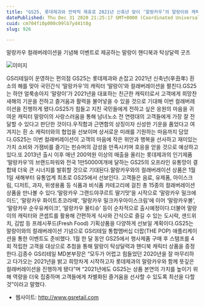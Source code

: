 ```yaml
---
title: "GS25, 롯데제과와 전략적 제휴로 2021년 신축년 맞이 ‘말랑카우’의 말랑이와 캐릭터 컬래버레이션 진행"
datePublished: Thu Dec 31 2020 21:25:17 GMT+0000 (Coordinated Universal Time)
cuid: cm704fi0p000c09lb7yd41t8g
slug: 926

---
```



말랑카우 컬래버레이션을 기념해 이벤트로 제공하는 말랑이 핸디북과 탁상달력 굿즈

![이미지](https://cdn.hashnode.com/res/hashnode/image/upload/v1739256525710/efebdff3-275d-46ba-8ca9-985a921fe2f7.jpeg)

GS리테일이 운영하는 편의점 GS25는 롯데제과와 손잡고 2021년 신축년(辛丑年) 흰 소의 해를 맞아 국민간식 ‘말랑카우’의 캐릭터 ‘말랑이’와 컬래버레이션을 펼친다.GS25는 하얀 얼룩송아지 ‘말랑이’가 2021년을 대표하는 친근한 캐릭터로서 고객에게 희망찬 새해의 기운을 전하고 즐거움과 활력을 불어넣을 수 있을 것으로 기대해 이번 컬래버레이션을 진행하게 됐다.GS25가 힘들고 지친 국민들에게 전하고 싶은 응원의 마음을 귀여운 캐릭터 말랑이의 사랑스러움을 통해 남녀노소 전 연령대의 고객들에게 가장 잘 전달할 수 있다고 판단한 것이다.우직함과 근면함의 상징이자 신성한 기운을 품었다고 여겨지는 흰 소 캐릭터와의 협업을 선보이며 상서로운 미래를 기원하는 마음까지 담았다.GS25는 이번 컬래버레이션이 고객의 마음에 작은 위안과 행복을 선사하고 재미있는 가치 소비와 가잼비를 즐기는 펀슈머의 감성을 만족시키며 호응을 얻을 것으로 예상하고 있다.또 2013년 출시 이후 매년 200억원 이상의 매출을 올리는 롯데제과의 인기제품 ‘말랑카우’의 브랜드파워와 전국 1만5000여개에 달하는 GS25의 오프라인 유통망이 결합돼 더욱 큰 시너지를 발휘할 것으로 기대된다.말랑카우와의 컬래버레이션 상품은 1월 1일 새해부터 유통업계 최초로 GS25에서 선보인다. 고객들은 음료, 유제품, 아이스크림, 디저트, 과자, 위생용품 등 식품과 비식품 카테고리에 걸친 총 15종의 컬래버레이션 상품을 만나볼 수 있다.‘말랑카우 그랜드야쿠르트 딸기맛’을 시작으로 ‘말랑카우 밀크에이드’, ‘말랑카우 화이트초코라떼’, ‘말랑카우 밀크카우아이스크림’에 이어 ‘말랑카우볼’, ‘말랑카우 순우유케이크’, ‘말랑카우 물티슈’ 등이 순차적으로 출시예정이다.더불어 말랑이의 캐릭터와 콘셉트를 활용해 간편하게 식사와 간식으로 즐길 수 있는 도시락, 샌드위치, 김밥 등 프레시푸드(Fresh Food) 기획상품을 다양하게 선보일 계획이다.GS25는 말랑이와의 컬래버레이션 기념으로 GS리테일 통합멤버십 더팝(THE POP) 애플리케이션을 통한 이벤트도 준비했다. 1월 한 달 동안 GS25에서 행사제품 구매 후 스탬프를 4회 적립한 고객을 대상으로 추첨을 통해 말랑이 탁상달력과 핸디북 캐릭터 상품을 증정한다.김종수 GS리테일 MD본부장은 “모두가 어렵고 힘들었던 2020년을 잘 마무리하고 다가오는 2021년을 밝고 희망차게 시작하고자 롯데제과의 말랑카우와 함께 뜻깊은 컬래버레이션을 진행하게 됐다”며 “2021년에도 GS25는 상품 본연의 가치를 높이기 위해 역량을 더욱 집중하며 고객들에게 차별화된 즐거움을 선사할 수 있도록 최선을 다할 것”이라고 말했다.

- 웹사이트: http://www.gsretail.com